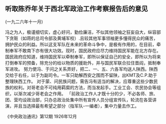 ## 听取陈乔年关于西北军政治工作考察报告后的意见
(一九二六年十一月)

冯之为人，极谨细切实，虚心好问，勤俭廉洁，不似其他领袖之狂妄自大，纵容部下贪赃（如蒋的总司令部及黄埔军校）.且较其他军事领袖更多懂得民众的痛苦，拥护民众的利益。所以这支军队在未来的革命斗争中，是极有作用的，在目前，牵制奉军不敢南下亦有很大功效。现时，国民政府应尽力维持国民军能在北方存在。国民政府应知道，维持国民军以牵制奉军，即所以保证自己的安全，即所以为将来打倒奉军的预备，除充分的给以物质的援助外，并与国民军联合拉住晋阎，抵制奉军进攻。
努力使冯、于问之关系弄好，把二、一、五、六各军均送人陕西。陕西交给于右任，以于为副司令。一军只助解西安之围而不留陕，出KMT及C.P.助于整理陕西工作。
对于蒙、问民族问题，需告冯有适当的解决，应尊重这些少数民族的权利。对哥老会不可纯用羁縻的方法，而当发起手。工业工会、农民协会等组织，以渐次减少哥老会之作用。
「前政治工作人才既十分的少，不必各师、旅、团、营均设政治部，只办总政治处集中所有宣传人员分组宣传队，轮流在各营讲演，并且当选择最有希望之部分（指军队-一编者），集中力量去作工。

《中央政治通讯》第12期
1926年12月

